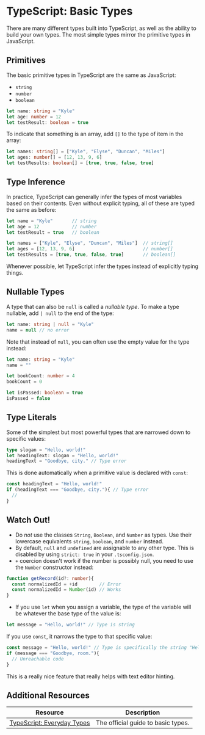 # TypeScript: Basic Types

There are many different types built into TypeScript, as well as the ability to build your own types. The most simple types mirror the primitive types in JavaScript.

## Primitives

The basic primitive types in TypeScript are the same as JavaScript:

* `string`
* `number`
* `boolean`

```ts
let name: string = "Kyle"
let age: number = 12
let testResult: boolean = true
```

To indicate that something is an array, add `[]` to the type of item in the array:

```ts
let names: string[] = ["Kyle", "Elyse", "Duncan", "Miles"]
let ages: number[] = [12, 13, 9, 6]
let testResults: boolean[] = [true, true, false, true]
```

## Type Inference

In practice, TypeScript can generally infer the types of most variables based on their contents. Even without explicit typing, all of these are typed the same as before:

```ts
let name = "Kyle"       // string
let age = 12            // number
let testResult = true   // boolean

let names = ["Kyle", "Elyse", "Duncan", "Miles"]  // string[]
let ages = [12, 13, 9, 6]                         // number[]
let testResults = [true, true, false, true]       // boolean[]
```

Whenever possible, let TypeScript infer the types instead of explicitly typing things.

## Nullable Types

A type that can also be `null` is called a _nullable type_. To make a type nullable, add `| null` to the end of the type:

```ts
let name: string | null = "Kyle"
name = null // no error
```

Note that instead of `null`, you can often use the empty value for the type instead:

```ts
let name: string = "Kyle"
name = ""

let bookCount: number = 4
bookCount = 0

let isPassed: boolean = true
isPassed = false
```

## Type Literals

Some of the simplest but most powerful types that are narrowed down to specific values:

```ts
type slogan = "Hello, world!"
let headingText: slogan = "Hello, world!"
headingText = "Goodbye, city." // Type error
```

This is done automatically when a primitive value is declared with `const`:

```ts
const headingText = "Hello, world!"
if (headingText === "Goodbye, city."){ // Type error
  //
}
```

## Watch Out!

* Do _not_ use the classes `String`, `Boolean`, and `Number` as types. Use their lowercase equivalents `string`, `boolean`, and `number` instead.
* By default, `null` and `undefined` are assignable to any other type. This is disabled by using `strict: true` in your `.tsconfig.json`.
* `+` coercion doesn't work if the number is possibly null, you need to use the `Number` constructor instead:

```ts
function getRecord(id?: number){
  const normalizedId = +id        // Error
  const normalizedId = Number(id) // Works
}
```

* If you use `let` when you assign a variable, the type of the variable will be whatever the base type of the value is:

```ts
let message = "Hello, world!" // Type is string
```

If you use `const`, it narrows the type to that specific value:

```ts
const message = "Hello, world!" // Type is specifically the string "Hello, world!"
if (message === "Goodbye, room."){
  // Unreachable code
}
```

This is a really nice feature that really helps with text editor hinting.

## Additional Resources

| Resource | Description |
| --- | --- |
| [TypeScript: Everyday Types](https://www.typescriptlang.org/docs/handbook/2/everyday-types.html) | The official guide to basic types. |
